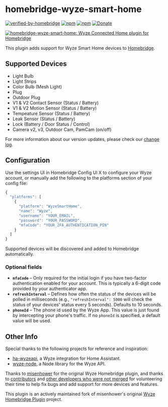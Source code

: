 # homebridge-wyze-smart-home
[![verified-by-homebridge](https://badgen.net/badge/homebridge/verified/purple)](https://github.com/homebridge/homebridge/wiki/Verified-Plugins)
[![npm](https://img.shields.io/npm/dt/homebridge-wyze-smart-home)](https://www.npmjs.com/package/homebridge-wyze-smart-home)
[![npm](https://img.shields.io/npm/v/homebridge-wyze-smart-home.svg?style=flat-square)](https://www.npmjs.com/package/homebridge-wyze-smart-home)
[![Donate](https://img.shields.io/badge/Donate-PayPal-blue.svg?style=flat-square&maxAge=2592000)](https://www.paypal.com/paypalme/AllenFarmer)

[![homebridge-wyze-smart-home: Wyze Connected Home plugin for Homebridge](https://github.com/jfarmer08/homebridge-wyze-smart-home/blob/main/logo.png?raw=true)](https://github.com/jfarmer08/homebridge-wyze-smart-home)

This plugin adds support for Wyze Smart Home devices to [Homebridge](https://github.com/homebridge/homebridge).

## Supported Devices
- Light Bulb
- Light Strips
- Color Bulb (Mesh Light)
- Plug
- Outdoor Plug
- V1 & V2 Contact Sensor (Status / Battery)
- V1 & V2 Motion Sensor (Status / Battery)
- Tempeature Sensor (Status / Battery)
- Leak Sensor (Status / Battery)
- Lock (Battery / Door Status / Control)
- Camera v2, v3, Outdoor Cam, PamCam (on/off)

For more information about our version updates, please check our [change log](CHANGELOG.md).

## Configuration

Use the settings UI in Homebridge Config UI X to configure your Wyze account, or manually add the following to the platforms section of your config file:

```js
{
  "platforms": [
    {
      "platform": "WyzeSmartHome",
      "name": "Wyze",
      "username": "YOUR_EMAIL",
      "password": "YOUR_PASSWORD",
      "mfaCode": "YOUR_2FA_AUTHENTICATION_PIN"
    }
  ]
}
```

Supported devices will be discovered and added to Homebridge automatically.

### Optional fields

* **`mfaCode`** &ndash; Only required for the initial login if you have two-factor authentication enabled for your account. This is typically a 6-digit code provided by your authenticator app.
* **`refreshInterval`** &ndash; Defines how often the status of the devices will be polled in milliseconds (e.g., `"refreshInterval": 5000` will check the status of your devices' status every 5 seconds). Defaults to 10 seconds.
* **`phoneId`** &ndash; The phone id used by the Wyze App. This value is just found by intercepting your phone's traffic. If no `phoneId` is specified, a default value will be used.

## Other Info

Special thanks to the following projects for reference and inspiration:

- [ha-wyzeapi](https://github.com/JoshuaMulliken/ha-wyzeapi), a Wyze integration for Home Assistant.
- [wyze-node](https://github.com/noelportugal/wyze-node), a Node library for the Wyze API.

Thanks to [misenhower](https://github.com/misenhower/homebridge-wyze-connected-home) for the original Wyze Homebridge plugin, and thanks to [contributors](https://github.com/misenhower/homebridge-wyze-connected-home/graphs/contributors) and [other developers who were not merged](https://github.com/misenhower/homebridge-wyze-connected-home/pulls) for volunteering their time to help fix bugs and add support for more devices and features.

This plugin is an actively maintained fork of misenhower's original [Wyze Homebridge Plugin](https://github.com/misenhower/homebridge-wyze-connected-home) project.
